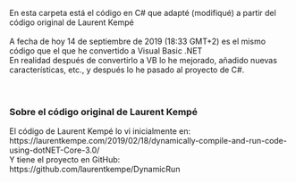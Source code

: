 En esta carpeta está el código en C# que adapté (modifiqué) a partir del código original de Laurent Kempé<br>
<br>
A fecha de hoy 14 de septiembre de 2019 (18:33 GMT+2) es el mismo código que el que he convertido a Visual Basic .NET<br>
En realidad después de convertirlo a VB lo he mejorado, añadido nuevas características, etc., y después lo he pasado al proyecto de C#.
<br>
<br>
<br>
<h3>Sobre el código original de Laurent Kempé</h3>
El código de Laurent Kempé lo vi inicialmente en:<br>
https://laurentkempe.com/2019/02/18/dynamically-compile-and-run-code-using-dotNET-Core-3.0/<br>
Y tiene el proyecto en GitHub:<br>
https://github.com/laurentkempe/DynamicRun<br>
<br>
<br>

